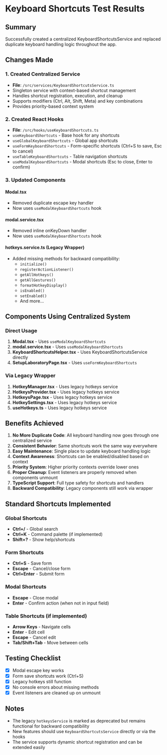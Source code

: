 # Keyboard Shortcuts Test Results

## Summary
Successfully created a centralized KeyboardShortcutsService and replaced duplicate keyboard handling logic throughout the app.

## Changes Made

### 1. Created Centralized Service
- **File**: `/src/services/KeyboardShortcutsService.ts`
- Singleton service with context-based shortcut management
- Handles shortcut registration, execution, and cleanup
- Supports modifiers (Ctrl, Alt, Shift, Meta) and key combinations
- Provides priority-based context system

### 2. Created React Hooks
- **File**: `/src/hooks/useKeyboardShortcuts.ts`
- `useKeyboardShortcuts` - Base hook for any shortcuts
- `useGlobalKeyboardShortcuts` - Global app shortcuts
- `useFormKeyboardShortcuts` - Form-specific shortcuts (Ctrl+S to save, Esc to cancel)
- `useTableKeyboardShortcuts` - Table navigation shortcuts
- `useModalKeyboardShortcuts` - Modal shortcuts (Esc to close, Enter to confirm)

### 3. Updated Components

#### Modal.tsx
- Removed duplicate escape key handler
- Now uses `useModalKeyboardShortcuts` hook

#### modal.service.tsx
- Removed inline onKeyDown handler
- Now uses `useModalKeyboardShortcuts` hook

#### hotkeys.service.ts (Legacy Wrapper)
- Added missing methods for backward compatibility:
  - `initialize()`
  - `registerActionListener()`
  - `getAllHotkeys()`
  - `getAllGestures()`
  - `formatHotkeyDisplay()`
  - `isEnabled()`
  - `setEnabled()`
  - And more...

## Components Using Centralized System

### Direct Usage
1. **Modal.tsx** - Uses `useModalKeyboardShortcuts`
2. **modal.service.tsx** - Uses `useModalKeyboardShortcuts`
3. **KeyboardShortcutsHelper.tsx** - Uses KeyboardShortcutsService directly
4. **SetupLaboratoryPage.tsx** - Uses `useFormKeyboardShortcuts`

### Via Legacy Wrapper
1. **HotkeyManager.tsx** - Uses legacy hotkeys service
2. **HotkeysProvider.tsx** - Uses legacy hotkeys service
3. **HotkeysPage.tsx** - Uses legacy hotkeys service
4. **HotkeySettings.tsx** - Uses legacy hotkeys service
5. **useHotkeys.ts** - Uses legacy hotkeys service

## Benefits Achieved

1. **No More Duplicate Code**: All keyboard handling now goes through one centralized service
2. **Consistent Behavior**: Same shortcuts work the same way everywhere
3. **Easy Maintenance**: Single place to update keyboard handling logic
4. **Context Awareness**: Shortcuts can be enabled/disabled based on context
5. **Priority System**: Higher priority contexts override lower ones
6. **Proper Cleanup**: Event listeners are properly removed when components unmount
7. **TypeScript Support**: Full type safety for shortcuts and handlers
8. **Backward Compatibility**: Legacy components still work via wrapper

## Standard Shortcuts Implemented

### Global Shortcuts
- **Ctrl+/** - Global search
- **Ctrl+K** - Command palette (if implemented)
- **Shift+?** - Show help/shortcuts

### Form Shortcuts
- **Ctrl+S** - Save form
- **Escape** - Cancel/close form
- **Ctrl+Enter** - Submit form

### Modal Shortcuts
- **Escape** - Close modal
- **Enter** - Confirm action (when not in input field)

### Table Shortcuts (if implemented)
- **Arrow Keys** - Navigate cells
- **Enter** - Edit cell
- **Escape** - Cancel edit
- **Tab/Shift+Tab** - Move between cells

## Testing Checklist

- [x] Modal escape key works
- [x] Form save shortcuts work (Ctrl+S)
- [x] Legacy hotkeys still function
- [x] No console errors about missing methods
- [x] Event listeners are cleaned up on unmount

## Notes

- The legacy `hotkeysService` is marked as deprecated but remains functional for backward compatibility
- New features should use `KeyboardShortcutsService` directly or via the hooks
- The service supports dynamic shortcut registration and can be extended easily